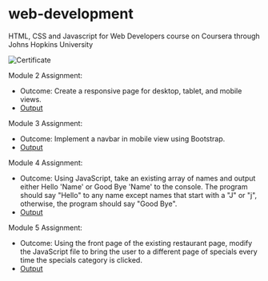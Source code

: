 # web-development
HTML, CSS and Javascript for Web Developers course on Coursera through Johns Hopkins University

![Certificate](https://github.com/bethany-c/web-development/Certificate)



Module 2 Assignment:
* Outcome: Create a responsive page for desktop, tablet, and mobile views.
* [Output](https://bethany-c.github.io/web-development/mod2-solution/)

Module 3 Assignment:
* Outcome: Implement a navbar in mobile view using Bootstrap.
* [Output](https://bethany-c.github.io/web-development/mod3-solution/)

Module 4 Assignment:
* Outcome: Using JavaScript, take an existing array of names and output either Hello 'Name' or Good Bye 'Name' to the console. The program should say "Hello" to any name except names that start with a "J" or "j", otherwise, the program should say "Good Bye".
* [Output](https://bethany-c.github.io/web-development/mod4-solution/)

Module 5 Assignment:
* Outcome: Using the front page of the existing restaurant page, modify the JavaScript file to bring the user to a different page of specials every time the specials category is clicked. 
* [Output](https://bethany-c.github.io/web-development/mod5-solution/)
